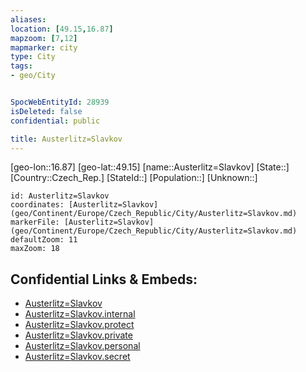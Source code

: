 ```yaml
---
aliases: 
location: [49.15,16.87]
mapzoom: [7,12] 
mapmarker: city 
type: City
tags:
- geo/City


SpocWebEntityId: 28939
isDeleted: false
confidential: public

title: Austerlitz=Slavkov
---
```

[geo-lon::16.87]
[geo-lat::49.15]
[name::Austerlitz=Slavkov]
[State::]
[Country::Czech_Rep.]
[StateId::]
[Population::]
[Unknown::]


```leaflet
id: Austerlitz=Slavkov
coordinates: [Austerlitz=Slavkov](geo/Continent/Europe/Czech_Republic/City/Austerlitz=Slavkov.md)
markerFile: [Austerlitz=Slavkov](geo/Continent/Europe/Czech_Republic/City/Austerlitz=Slavkov.md)
defaultZoom: 11 
maxZoom: 18
```


## Confidential Links & Embeds: 
- [Austerlitz=Slavkov](../../../../../../_public/geo/Continent/Europe/Czech_Republic/City/Austerlitz=Slavkov.md) 
- [Austerlitz=Slavkov.internal](../../../../../../_internal/geo/Continent/Europe/Czech_Republic/City/Austerlitz=Slavkov.internal.md) 
- [Austerlitz=Slavkov.protect](../../../../../../_protect/geo/Continent/Europe/Czech_Republic/City/Austerlitz=Slavkov.protect.md) 
- [Austerlitz=Slavkov.private](../../../../../../_private/geo/Continent/Europe/Czech_Republic/City/Austerlitz=Slavkov.private.md) 
- [Austerlitz=Slavkov.personal](../../../../../../_personal/geo/Continent/Europe/Czech_Republic/City/Austerlitz=Slavkov.personal.md) 
- [Austerlitz=Slavkov.secret](../../../../../../_secret/geo/Continent/Europe/Czech_Republic/City/Austerlitz=Slavkov.secret.md) 
